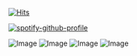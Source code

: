 [![Hits](https://hits.sh/github.com/SniperzTF2.svg?style=plastic&label=%22Headshot.%22&extraCount=2017&color=770a0a&labelColor=440202)](https://hits.sh/github.com/SniperzTF2/)

[![spotify-github-profile](https://spotify-github-profile.kittinanx.com/api/view?uid=31b2axjveg7jyxuxmzjrnxaxi3my&cover_image=true&theme=novatorem&show_offline=false&background_color=121212&interchange=true&bar_color=7a0000&bar_color_cover=false)](https://github.com/kittinan/spotify-github-profile)

![Image](https://github.com/user-attachments/assets/d5684322-2562-41eb-be9b-8a3062f3fce1)
![Image](https://github.com/user-attachments/assets/9f4aa800-8610-4282-98d1-1c27b5f4716b)
![Image](https://github.com/user-attachments/assets/e89a9112-a711-4dfb-9994-bc1b55cf1365)
![Image](https://github.com/user-attachments/assets/112d6331-a5bb-49ea-8f5a-ab479c6c179d)
